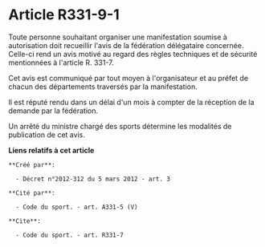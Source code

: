 # Article R331-9-1

Toute personne souhaitant organiser une manifestation soumise à autorisation doit recueillir l'avis de la fédération
délégataire concernée. Celle-ci rend un avis motivé au regard des règles techniques et de sécurité mentionnées à l'article R.
331-7. 

Cet avis est communiqué par tout moyen à l'organisateur et au préfet de chacun des départements traversés par la
manifestation. 

Il est réputé rendu dans un délai d'un mois à compter de la réception de la demande par la fédération. 

Un arrêté du ministre chargé des sports détermine les modalités de publication de cet avis.

**Liens relatifs à cet article**

	**Créé par**:

	  - Décret n°2012-312 du 5 mars 2012 - art. 3

	**Cité par**:

	  - Code du sport. - art. A331-5 (V)

	**Cite**:

	  - Code du sport. - art. R331-7
